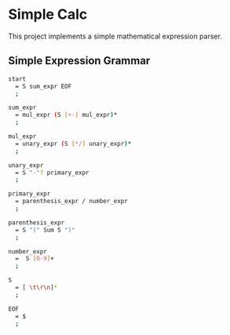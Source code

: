 # Simple Calc

This project implements a simple mathematical expression parser.

## Simple Expression Grammar

```sh
start
  = S sum_expr EOF
  ;

sum_expr
  = mul_expr (S [+-] mul_expr)*
  ;

mul_expr
  = unary_expr (S [*/] unary_expr)*
  ;

unary_expr
  = S "-"? primary_expr
  ;

primary_expr
  = parenthesis_expr / number_expr
  ;

parenthesis_expr
  = S "(" Sum S ")"
  ;

number_expr
  =  S [0-9]+
  ;

S
  = [ \t\r\n]*
  ;

EOF
  = $
  ;
```
